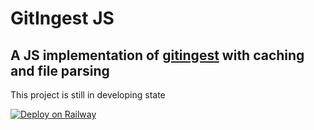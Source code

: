 # GitIngest JS

## A JS implementation of [gitingest](https://github.com/cyclotruc/gitingest) with caching and file parsing

This project is still in developing state

[![Deploy on Railway](https://railway.com/button.svg)](https://railway.com/template/cVfQZ1?referralCode=bSruGU)
